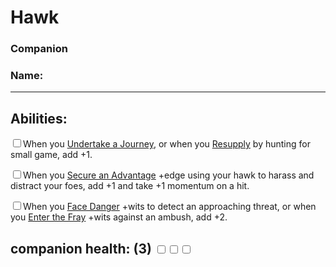 # Hawk
### Companion
### Name:<hr>


## Abilities:
<input type="checkbox" />When you [Undertake a Journey](ironsworn/moves/adventure/undertake_a_journey), or when you [Resupply](ironsworn/moves/adventure/resupply) by hunting for small game, add +1.

<input type="checkbox" />When you [Secure an Advantage](ironsworn/moves/adventure/secure_an_advantage) +edge using your hawk to harass and distract your foes, add +1 and take +1 momentum on a hit.

<input type="checkbox" />When you [Face Danger](ironsworn/moves/adventure/face_danger) +wits to detect an approaching threat, or when you [Enter the Fray](ironsworn/moves/combat/enter_the_fray) +wits against an ambush, add +2.

## companion health: (3) <input type="checkbox" /><input type="checkbox" /><input type="checkbox" />
